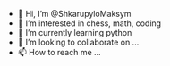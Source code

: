 - 👋 Hi, I’m @ShkarupyloMaksym
- 👀 I’m interested in chess, math, coding
- 🌱 I’m currently learning python
- 💞️ I’m looking to collaborate on ...
- 📫 How to reach me ...

<!---
ShkarupyloMaksym/ShkarupyloMaksym is a ✨ special ✨ repository because its `README.md` (this file) appears on your GitHub profile.
You can click the Preview link to take a look at your changes.
--->
